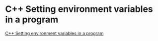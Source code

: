 # C++ Setting environment variables in a program
[C++ Setting environment variables in a program](https://aiwithcloud.com/2022/09/19/c_setting_environment_variables_in_a_program/)